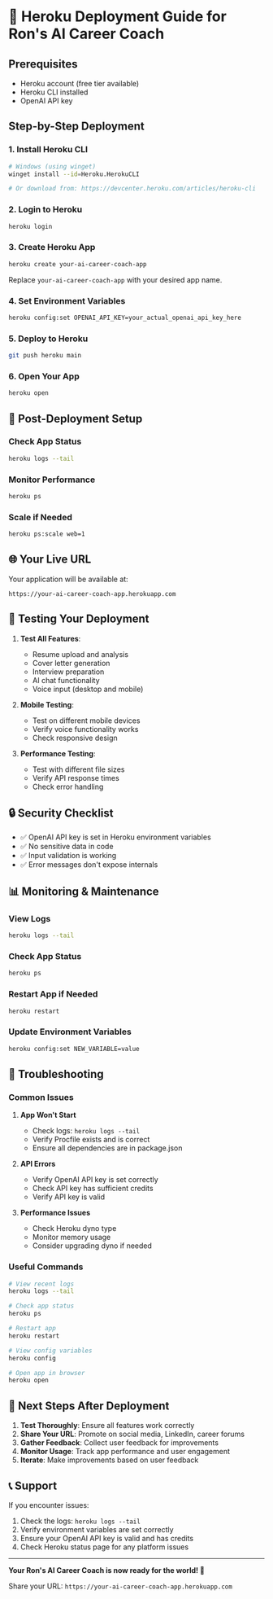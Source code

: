 # 🚀 Heroku Deployment Guide for Ron's AI Career Coach

## Prerequisites
- Heroku account (free tier available)
- Heroku CLI installed
- OpenAI API key

## Step-by-Step Deployment

### 1. Install Heroku CLI
```bash
# Windows (using winget)
winget install --id=Heroku.HerokuCLI

# Or download from: https://devcenter.heroku.com/articles/heroku-cli
```

### 2. Login to Heroku
```bash
heroku login
```

### 3. Create Heroku App
```bash
heroku create your-ai-career-coach-app
```
Replace `your-ai-career-coach-app` with your desired app name.

### 4. Set Environment Variables
```bash
heroku config:set OPENAI_API_KEY=your_actual_openai_api_key_here
```

### 5. Deploy to Heroku
```bash
git push heroku main
```

### 6. Open Your App
```bash
heroku open
```

## 🔧 Post-Deployment Setup

### Check App Status
```bash
heroku logs --tail
```

### Monitor Performance
```bash
heroku ps
```

### Scale if Needed
```bash
heroku ps:scale web=1
```

## 🌐 Your Live URL
Your application will be available at:
```
https://your-ai-career-coach-app.herokuapp.com
```

## 📱 Testing Your Deployment

1. **Test All Features**:
   - Resume upload and analysis
   - Cover letter generation
   - Interview preparation
   - AI chat functionality
   - Voice input (desktop and mobile)

2. **Mobile Testing**:
   - Test on different mobile devices
   - Verify voice functionality works
   - Check responsive design

3. **Performance Testing**:
   - Test with different file sizes
   - Verify API response times
   - Check error handling

## 🔒 Security Checklist

- ✅ OpenAI API key is set in Heroku environment variables
- ✅ No sensitive data in code
- ✅ Input validation is working
- ✅ Error messages don't expose internals

## 📊 Monitoring & Maintenance

### View Logs
```bash
heroku logs --tail
```

### Check App Status
```bash
heroku ps
```

### Restart App if Needed
```bash
heroku restart
```

### Update Environment Variables
```bash
heroku config:set NEW_VARIABLE=value
```

## 🚨 Troubleshooting

### Common Issues

1. **App Won't Start**
   - Check logs: `heroku logs --tail`
   - Verify Procfile exists and is correct
   - Ensure all dependencies are in package.json

2. **API Errors**
   - Verify OpenAI API key is set correctly
   - Check API key has sufficient credits
   - Verify API key is valid

3. **Performance Issues**
   - Check Heroku dyno type
   - Monitor memory usage
   - Consider upgrading dyno if needed

### Useful Commands
```bash
# View recent logs
heroku logs --tail

# Check app status
heroku ps

# Restart app
heroku restart

# View config variables
heroku config

# Open app in browser
heroku open
```

## 🎯 Next Steps After Deployment

1. **Test Thoroughly**: Ensure all features work correctly
2. **Share Your URL**: Promote on social media, LinkedIn, career forums
3. **Gather Feedback**: Collect user feedback for improvements
4. **Monitor Usage**: Track app performance and user engagement
5. **Iterate**: Make improvements based on user feedback

## 📞 Support

If you encounter issues:
1. Check the logs: `heroku logs --tail`
2. Verify environment variables are set correctly
3. Ensure your OpenAI API key is valid and has credits
4. Check Heroku status page for any platform issues

---

**Your Ron's AI Career Coach is now ready for the world! 🎉**

Share your URL: `https://your-ai-career-coach-app.herokuapp.com`
